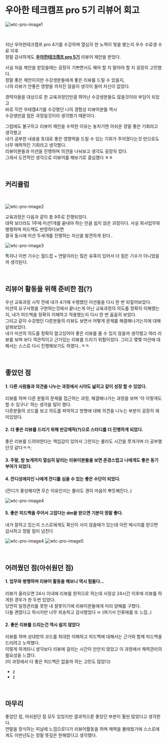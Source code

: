 # __우아한 테크캠프 pro 5기 리뷰어 회고__

![wtc-pro-image1](https://user-images.githubusercontent.com/28802545/209552506-228a4e7d-5d02-4e43-abc7-8631967477d5.jpeg)

<br>

지난 우아한테크캠프 pro 4기를 수강하며 열심히 한 노력이 빛을 봤는지 우수 수료생 수료 이후  
정말 감사하게도 [__우아한테크캠프 pro 5기__](https://edu.nextstep.camp/c/lqsBs7x0/) 리뷰어 제안을 받았다.

사실 처음 제안을 받았을때는 굉장히 기쁘면서도 해야 할 지 말아야 할 지 굉장히 고민했다.  
정말 좋은 제안이지만 수강생분들에게 좋은 리뷰를 드릴 수 있을지,  
나의 리뷰가 안좋은 영향을 끼치진 않을지 생각이 들어 자신이 없었다.  

경력자들을 대상으로 한 교육과정인만큼 뛰어난 수강생분들도 많을것이라 부담이 되었고  
바로 직전 우테캠4기를 수강했던 나의 경험상 리뷰어분들 역시  
수강생만큼 힘든 과정일것이라 생각했기 때문이다.

그럼에도 불구하고 리뷰어 제안을 수락한 이유는 놓치기엔 아쉬운 정말 좋은 기회라고 생각했고  
내가 공부한 내용을 토대로 좋은 영향력을 드릴 수 있는 기회가 주어졌다는것 만으로도 너무 매력적인 기회라고 생각했다.  
리뷰이분들과 미션을 진행하며 의견을 나눠보고 생각도 굉장히 컸다.  
그래서 도전적인 생각으로 리뷰어를 해보기로 결심했다 ㅎㅎ

<br>

## __커리큘럼__

<br>

![wtc-pro-image2](https://user-images.githubusercontent.com/28802545/209554271-006dfc52-9d90-47dd-80a9-d776bd26ae0b.png)

교육과정은 다음과 같이 총 9주로 진행되었다.  
대략 보더라도 1주에 미션1개를 끝내야 하는 만큼 쉽지 않은 과정이다. 사실 회사업무와 병행하며 피드백도 반영하다보면  
결국 동시에 미션 두세개를 진행하는 자신을 발견하게 된다..

![wtc-pro-image3](https://user-images.githubusercontent.com/28802545/210038036-e2010955-1105-41c8-ba58-ff77e6435df6.jpeg)

특히나 이번 기수는 월드컵 + 연말이라는 많은 유혹이 있어서 더 힘든 기수가 아니었을까 생각된다.

<br>

## __리뷰어 활동을 위해 준비한 점(?)__

우선 교육과정 시작 전에 내가 4기때 수행했던 미션들을 다시 한 번 되짚어보았다.  
미션의 요구사항을 구현하는것에서 끝나는게 아닌 교육과정의 의도를 정확히 이해했는지, 내가 피드백을 정확히 이해하고 적용했는지 다시 한 번 꼼꼼히 보았다.  
그리고 같이 수강했던 다른분들의 리뷰도 보면서 어떻게 문제를 해결해나가는지에 대해 살펴보았다.  
내가 미션의 의도를 정확히 알고있어야 좋은 리뷰를 줄 수 있지 않을까 생각했고 여러 리뷰를 보며 보다 객관적이고 근거있는 리뷰를 드리기 위함이었다.
그리고 몇몇 미션에 대해서는 스스로 다시 진행해보기도 하였다..ㅋㅋ

<br>

## __좋았던 점__

#### 1. 다른 사람들과 의견을 나누는 과정에서 시야도 넓히고 같이 성장 할 수 있었다.  
리뷰를 하며 다른 분들의 문제를 접근하는 과정, 해결해나가는 과정을 보며 '아 이렇게도 할 수 있구나' 하는 생각을 많이 했다.  
다른분들의 코드를 보고 의도를 파악하고 방향에 대해 의견을 나누는 부분이 굉장히 재미있었다.

#### 2. 더 좋은 리뷰를 드리기 위해 반강제적(?)으로 스터디를 더 진행하게 되었다.  
좋은 리뷰를 드려야한다는 책임감이 있어서 그런지는 몰라도 시간을 쪼개가며 더 공부했던것 같다ㅋㅋ;

#### 3. 주말, 밤 늦게까지 열심히 달리는 리뷰이분들을 보면 존경스럽고 나에게도 좋은 동기부여가 되었다.

#### 4. 잔디성애자인 나에게 잔디를 심을 수 있는 좋은 수단이 되었다.  
(잔디가 풍성해지면 무슨 이유인지는 몰라도 괜히 마음이 뿌듯해진다..)

![wtc-pro-image4](https://user-images.githubusercontent.com/28802545/210043967-cd839d8e-bd47-4fb2-bc0b-374a9c4b22a2.png)

#### 5. 좋은 피드백을 주어서 고맙다는 dm을 받으면 기분이 정말 좋다.  
내가 잘하고 있는지 스스로에게도 확신이 서지 않을때가 있는데 이런 메시지를 받으면 감사하고 정말 힘이 넘친다

![wtc-pro-image4](https://user-images.githubusercontent.com/28802545/210044682-1725fcaa-1ee4-468a-b634-ff9c99f9247c.png)
![wtc-pro-image5](https://user-images.githubusercontent.com/28802545/210044687-7ec006ce-6ee4-4898-98ad-38a70948f2f3.png)

<br>

## __어려웠던 점(아쉬원던 점)__

#### 1. 업무와 병행하며 리뷰어 활동을 해보니 역시 힘들다...  

리뷰가 올라오면 24시 이내에 리뷰를 원칙으로 하는데 사정상 24시간 이후에 리뷰를 하게된 경우가 한 두번 있었다.  
당연히 일정관리를 못한 내 잘못이기에 리뷰이분들에게 미리 양해를 구했다.  
다들 괜찮다고 하시지만 너무 죄송하고 감사했었다 ㅠ (여기서 인류애를 또 느낌..)

#### 2. 좋은 리뷰를 드리는건 역시 쉽지 않았다  

리뷰를 하며 상대방의 코드를 최대한 이해하고 피드백에 대해서는 근거와 함께 피드백을 드리려고 노력했다.  
이렇게 하게되니 생각보다 리뷰에 걸리는 시간이 만만치 않았고 이 과정에서 체력관리의 필요성을 느꼈다.  
(이 과정에서 더 좋은 피드백은 없을까 하는 고민도 많았다)

- z
- z

<br>

## __마무리__

좋았던 점, 아쉬원던 점 모두 있었지만 결과적으론 좋았던 부분이 훨씬 많았다고 생각한다.  
연말을 장식하는 피날레 느낌으로다가 리뷰어활동을 하며 체력을 불태웠기에 스스로에게도 이번년도는 정말 뜻깊은 한해였다고 생각했다.